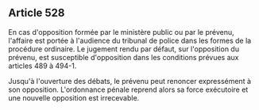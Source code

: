 Article 528
----
En cas d'opposition formée par le ministère public ou par le prévenu, l'affaire
est portée à l'audience du tribunal de police dans les formes de la procédure
ordinaire. Le jugement rendu par défaut, sur l'opposition du prévenu, est
susceptible d'opposition dans les conditions prévues aux articles 489 à 494-1.

Jusqu'à l'ouverture des débats, le prévenu peut renoncer expressément à son
opposition. L'ordonnance pénale reprend alors sa force exécutoire et une
nouvelle opposition est irrecevable.
